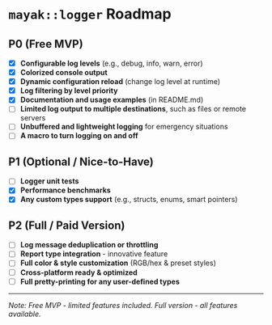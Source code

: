 # **`mayak::logger` Roadmap**

## **P0** (Free MVP)

- [x] **Configurable log levels** (e.g., debug, info, warn, error)
- [x] **Colorized console output**
- [x] **Dynamic configuration reload** (change log level at runtime)
- [x] **Log filtering by level priority**
- [x] **Documentation and usage examples** (in README.md)
- [ ] **Limited log output to multiple destinations**, such as files or remote servers
- [ ] **Unbuffered and lightweight logging** for emergency situations
- [ ] **A macro to turn logging on and off**

## **P1** (Optional / Nice-to-Have)

- [ ] **Logger unit tests**
- [x] **Performance benchmarks**
- [x] **Any custom types support** (e.g., structs, enums, smart pointers)

## **P2** (Full / Paid Version)

- [ ] **Log message deduplication or throttling**
- [ ] **Report type integration** - innovative feature
- [ ] **Full color & style customization** (RGB/hex & preset styles)
- [ ] **Cross-platform ready & optimized**
- [ ] **Full pretty-printing for any user-defined types**

---

*Note: Free MVP - limited features included. Full version - all features available.*
